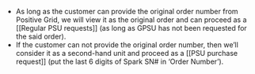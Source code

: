 - As long as the customer can provide the original order number from Positive Grid, we will view it as the original order and can proceed as a [[Regular PSU requests]] (as long as GPSU has not been requested for the said order).
- If the customer can not provide the original order number, then we’ll consider it as a second-hand unit and proceed as a [[PSU purchase request]] (put the last 6 digits of Spark SN# in ‘Order Number’).